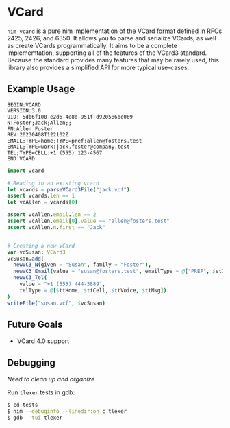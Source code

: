 # VCard

`nim-vcard` is a pure nim implementation of the VCard format defined in RFCs
2425, 2426, and 6350. It allows you to parse and serialize VCards, as well as
create VCards programmatically. It aims to be a complete implememtation,
supporting all of the features of the VCard3 standard. Because the standard
provides many features that may be rarely used, this library also provides a
simplified API for more typical use-cases.

## Example Usage

```vcard
BEGIN:VCARD
VERSION:3.0
UID: 5db6f100-e2d6-4e8d-951f-d920586bc069
N:Foster;Jack;Allen;;
FN:Allen Foster
REV:20230408T122102Z
EMAIL;TYPE=home;TYPE=pref:allen@fosters.test
EMAIL;TYPE=work:jack.foster@company.test
TEL;TYPE=CELL:+1 (555) 123-4567
END:VCARD
```

```nim
import vcard

# Reading in an existing vcard
let vcards = parseVCard3File("jack.vcf")
assert vcards.len == 1
let vcAllen = vcards[0]

assert vcAllen.email.len == 2
assert vcAllen.email[0].value == "allen@fosters.test"
assert vcAllen.n.first == "Jack"


# Creating a new VCard
var vcSusan: VCard3
vcSusan.add(
  newVC3_N(given = "Susan", family = "Foster"),
  newVC3_Email(value = "susan@fosters.test", emailType = @["PREF", $etInternet),
  newVC3_Tel(
    value = "+1 (555) 444-3889",
    telType = @[$ttHome, $ttCell, $ttVoice, $ttMsg])
)
writeFile("susan.vcf", $vcSusan)
```

## Future Goals

* VCard 4.0 support

## Debugging

*Need to clean up and organize*

Run `tlexer` tests in gdb:

```sh
$ cd tests
$ nim --debuginfo --linedir:on c tlexer
$ gdb --tui tlexer
